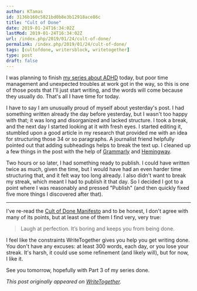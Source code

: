 ```yaml
---
author: KTamas
id: 3136b160c5821bd0b8e3b12918ace86c
title: "Cult of Done"
date: 2019-01-24T16:34:02Z
lastMod: 2019-01-24T16:34:02Z
url: /index.php/2019/01/24/cult-of-done/
permalink: /index.php/2019/01/24/cult-of-done/
tags: [cultofdone, writersblock, writetogether]
type: post
draft: false
---
```

I was planning to finish [my series about ADHD](https://writetogether.space/posts/ktamas/re-take-your-pills-part-1) today, but poor time management and unexpected troubles at work got in the way, so this is one of those posts that I'll just start writing, and the words will come because they usually do. That's all I have time for today.

I have to say I am unusually proud of myself about yesterday's post. I had something written already the day before yesterday, but I wasn't too happy with that; it was long and disorganized and lacked structure. I took a break, and the next day I started looking at it with fresh eyes. I started editing it, stumbled upon a good article in my research that provided me with an idea for structuring those 34 or so paragraphs. A journalist friend helpfully pointed out that adding subheadings helps to break the text up. I cleaned up a few things in the post with the help of [Grammarly](https://grammarly.com) and [Hemingway](http://hemingwayapp.com).

Two hours or so later, I had something ready to publish. I could have written twice as much, given the time, but I would have had an even harder time structuring that, and it felt way too long already. I also didn't want to break my streak, which meant I had to publish it that day. So I decided I got to a point where I was reasonably and pressed "Publish" (and then quickly fixed five more things I discovered after that).

---

I've re-read the [Cult of Done Manifesto](https://medium.com/@bre/the-cult-of-done-manifesto-724ca1c2ff13) and to be honest, I don't agree with many of its points, but at least one of them I find very, very true:

> Laugh at perfection. It’s boring and keeps you from being done.

I feel like the constraints WriteTogether gives you help you get writing done. You don't have any excuses: at least 300 words, each day, or you lose your streak. It's harsh, it could use some refinement (and likely will), but for now, I like it.

See you tomorrow, hopefully with Part 3 of my series done.

*This post originally appeared on [WriteTogether](https://writetogether.space/posts/5/cult-of-done).*
